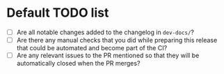 # Default TODO list

- [ ] Are all notable changes added to the changelog in `dev-docs/`?
- [ ] Are there any manual checks that you did while preparing this release that could be automated and become part of the CI?
- [ ] Are any relevant issues to the PR mentioned so that they will be automatically closed when the PR merges?
